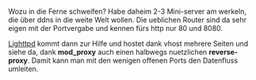 Wozu in die Ferne schweifen? Habe daheim 2-3 Mini-server am werkeln, die über ddns in die weite Welt wollen. Die ueblichen Router sind da sehr eigen mit der Portvergabe und kennen fürs http nur 80 und 8080.

[Lighttpd](http://www.lighttpd.net/) kommt dann zur Hilfe und hostet dank vhost mehrere Seiten und siehe da, dank **mod_proxy** auch einen halbwegs nuetzlichen **reverse-proxy**. Damit kann man mit den wenigen offenen Ports den Datenfluss umleiten. 
